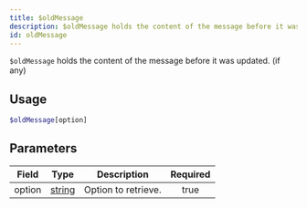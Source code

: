 ```yaml
---
title: $oldMessage
description: $oldMessage holds the content of the message before it was updated. (if any)
id: oldMessage
---
```


`$oldMessage` holds the content of the message before it was updated. (if any)

## Usage

```php
$oldMessage[option]
```

## Parameters

| Field  | Type                                                                                              | Description         | Required |
| ------ | ------------------------------------------------------------------------------------------------- | ------------------- | :------: |
| option | [string](https://developer.mozilla.org/en-US/docs/Web/JavaScript/Reference/Global_Objects/String) | Option to retrieve. |   true   |
